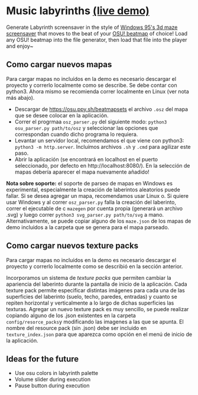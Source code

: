 # Music labyrinths [(live demo)](https://makobot-sh.github.io/music_labyrinths/)

Generate Labyrinth screensaver in the style of [Windows 95's 3d maze screensaver](https://www.youtube.com/watch?v=oRL5durPleI) that moves to the beat of your [OSU! beatmap](https://osu.ppy.sh) of choice! 
Load any OSU! beatmap into the file generator, then load that file into the player and enjoy~

## Como cargar nuevos mapas 

Para cargar mapas no incluídos en la demo es necesario descargar el proyecto y correrlo localmente como se describe. Se debe contar con python3. Ahora mismo se recomienda correr localmente en Linux (ver nota más abajo).

- Descargar de https://osu.ppy.sh/beatmapsets el archivo `.osz` del mapa que se desee colocar en la aplicación.
- Correr el progrmaa `osz_parser.py` del siguiente modo: `python3 osu_parser.py path/to/osz` y seleccionar las opciones que correspondan cuando dicho programa lo requiera.
- Levantar un servidor local, recomendamos el que viene con python3: `python3 -m http.server`. Incluímos archivos `.sh` y `.cmd` para agilizar este paso.
- Abrir la aplicación (se encontrará en localhost en el puerto seleccionado, por defecto en http://localhost:8080/). En la selección de mapas debería aparecer el mapa nuevamente añadido!

**Nota sobre soporte:** el soporte de parseo de mapas en Windows es experimental, especialmente la creación de laberintos aleatorios puede fallar. Si se desea agregar un mapa, recomendamos usar Linux o. Si quiere usar Windows y al correr `osz_parser.py` falla la creación del laberinto, correr el ejecutable de c `mazegen` por cuenta propia (generará un archivo .svg) y luego correr `python3 svg_parser.py path/to/svg` a mano. Alternativamente, se puede copiar alguno de los `maze.json` de los mapas de demo incluidos a la carpeta que se genera para el mapa parseado.

## Como cargar nuevos texture packs

Para cargar mapas no incluídos en la demo es necesario descargar el proyecto y correrlo localmente como se describió en la sección anterior.

Incorporamos un sistema de *texture packs* que permiten cambiar la apariencia del laberinto durante la pantalla de inicio de la aplicación. Cada texture pack permite especificar distintas imágenes para cada una de las superficies del laberinto (suelo, techo, paredes, entradas) y cuanto se repiten horizontal y verticalmente a lo largo de dichas superficies las texturas. Agregar un nuevo texture pack es muy sencillo, se puede realizar copiando alguno de los .json existentes en la carpeta `config/resorce_packs`y modificando las imagenes a las que se apunta. El nombre del resource pack (sin .json) debe ser incluido en `texture_index.json` para que aparezca como opción en el menú de inicio de la aplicación.

## Ideas for the future
- Use osu colors in labyrinth palette
- Volume slider during execution
- Pause button during execution

